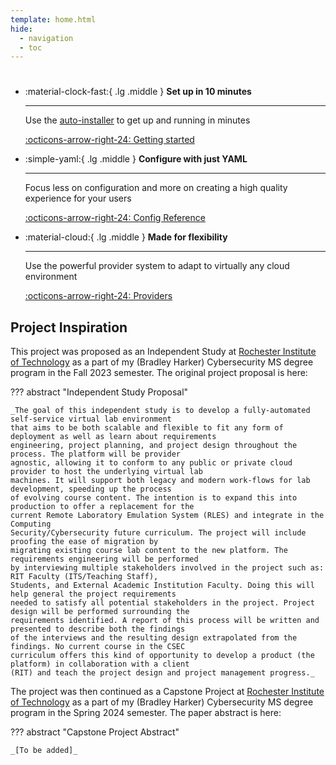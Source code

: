 ```yaml
---
template: home.html
hide:
  - navigation
  - toc
---
```


#

<div class="grid cards" markdown>

-   :material-clock-fast:{ .lg .middle } __Set up in 10 minutes__

    ---

    Use the [auto-installer](./getting-started/quick-start.md#install) to get up and running in minutes

    [:octicons-arrow-right-24: Getting started](./getting-started/quick-start.md)

-   :simple-yaml:{ .lg .middle } __Configure with just YAML__

    ---

    Focus less on configuration and more on creating a high quality experience for your users

    [:octicons-arrow-right-24: Config Reference](./references/config-file.md)

-   :material-cloud:{ .lg .middle } __Made for flexibility__

    ---

    Use the powerful provider system to adapt to virtually any cloud environment

    [:octicons-arrow-right-24: Providers](./getting-started/providers/overview.md)

</div>

<!-- The Cloud-Based Lab Emulator (or __CBLE__ for short) is designed to be a fully-automated self-service virtual lab
environment that is cloud provider agnostic. This means whatever your resources, CBLE can scale to be the solution you need.

[Get Started :material-chevron-right:](./getting-started/quick-start.md){ .md-button .md-button--primary } -->

## Project Inspiration

This project was proposed as an Independent Study at [Rochester Institute of Technology](https://rit.edu) as a part of my
(Bradley Harker) Cybersecurity MS degree program in the Fall 2023 semester. The original project proposal is here:

??? abstract "Independent Study Proposal"

    _The goal of this independent study is to develop a fully-automated self-service virtual lab environment
    that aims to be both scalable and flexible to fit any form of deployment as well as learn about requirements
    engineering, project planning, and project design throughout the process. The platform will be provider
    agnostic, allowing it to conform to any public or private cloud provider to host the underlying virtual lab
    machines. It will support both legacy and modern work-flows for lab development, speeding up the process
    of evolving course content. The intention is to expand this into production to offer a replacement for the
    current Remote Laboratory Emulation System (RLES) and integrate in the Computing
    Security/Cybersecurity future curriculum. The project will include proofing the ease of migration by
    migrating existing course lab content to the new platform. The requirements engineering will be performed
    by interviewing multiple stakeholders involved in the project such as: RIT Faculty (ITS/Teaching Staff),
    Students, and External Academic Institution Faculty. Doing this will help general the project requirements
    needed to satisfy all potential stakeholders in the project. Project design will be performed surrounding the
    requirements identified. A report of this process will be written and presented to describe both the findings
    of the interviews and the resulting design extrapolated from the findings. No current course in the CSEC
    curriculum offers this kind of opportunity to develop a product (the platform) in collaboration with a client
    (RIT) and teach the project design and project management progress._

The project was then continued as a Capstone Project at [Rochester Institute of Technology](https://rit.edu) as a part of
my (Bradley Harker) Cybersecurity MS degree program in the Spring 2024 semester. The paper abstract is here:

??? abstract "Capstone Project Abstract"

    _[To be added]_
